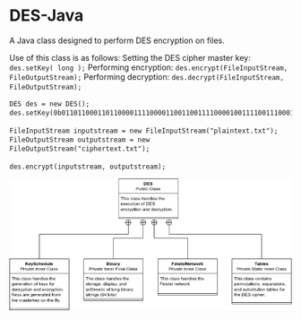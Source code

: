 # DES-Java
A Java class designed to perform DES encryption on files.

Use of this class is as follows:
Setting the DES cipher master key: `des.setKey( long );`
Performing encryption: `des.encrypt(FileInputStream, FileOutputStream);`
Performing decryption: `des.decrypt(FileInputStream, FileOutputStream);`
```
DES des = new DES();
des.setKey(0b0110110001101100001111000011001100111100001001111001110001101010L);

FileInputStream inputstream = new FileInputStream("plaintext.txt");
FileOutputStream outputstream = new FileOutputStream("ciphertext.txt");
			
des.encrypt(inputstream, outputstream);
```


![UML](https://github.com/Meandi-n/DES-Java/blob/main/DES_UML.drawio.png)
